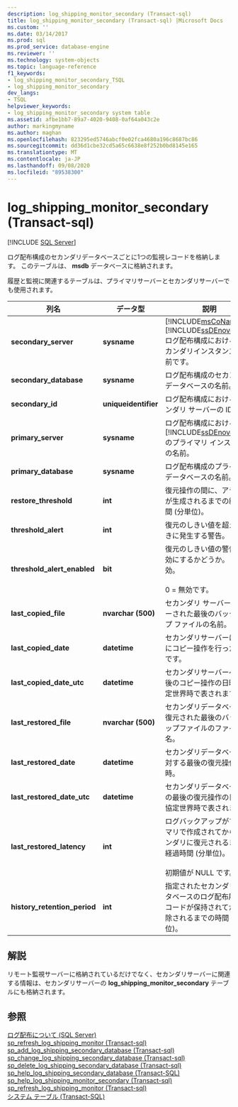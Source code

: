 ```yaml
---
description: log_shipping_monitor_secondary (Transact-sql)
title: log_shipping_monitor_secondary (Transact-sql) |Microsoft Docs
ms.custom: ''
ms.date: 03/14/2017
ms.prod: sql
ms.prod_service: database-engine
ms.reviewer: ''
ms.technology: system-objects
ms.topic: language-reference
f1_keywords:
- log_shipping_monitor_secondary_TSQL
- log_shipping_monitor_secondary
dev_langs:
- TSQL
helpviewer_keywords:
- log_shipping_monitor_secondary system table
ms.assetid: afbe1bb7-89a7-4020-9408-0af64a043c2e
author: markingmyname
ms.author: maghan
ms.openlocfilehash: 823295ed5746abcf0e02fca4680a196c8687bc86
ms.sourcegitcommit: dd36d1cbe32cd5a65c6638e8f252b0bd8145e165
ms.translationtype: MT
ms.contentlocale: ja-JP
ms.lasthandoff: 09/08/2020
ms.locfileid: "89538300"
---
```

# <a name="log_shipping_monitor_secondary-transact-sql"></a>log_shipping_monitor_secondary (Transact-sql)
[!INCLUDE [SQL Server](../../includes/applies-to-version/sqlserver.md)]

  ログ配布構成のセカンダリデータベースごとに1つの監視レコードを格納します。 このテーブルは、 **msdb** データベースに格納されます。  
  
 履歴と監視に関連するテーブルは、プライマリサーバーとセカンダリサーバーでも使用されます。  
  
|列名|データ型|説明|  
|-----------------|---------------|-----------------|  
|**secondary_server**|**sysname**|[!INCLUDE[msCoName](../../includes/msconame-md.md)] [!INCLUDE[ssDEnoversion](../../includes/ssdenoversion-md.md)] ログ配布構成におけるのセカンダリインスタンスの名前です。|  
|**secondary_database**|**sysname**|ログ配布構成のセカンダリデータベースの名前。|  
|**secondary_id**|**uniqueidentifier**|ログ配布構成におけるセカンダリ サーバーの ID。|  
|**primary_server**|**sysname**|ログ配布構成における [!INCLUDE[ssDEnoversion](../../includes/ssdenoversion-md.md)]のプライマリ インスタンスの名前。|  
|**primary_database**|**sysname**|ログ配布構成のプライマリデータベースの名前。|  
|**restore_threshold**|**int**|復元操作の間に、アラートが生成されるまでの経過時間 (分単位)。|  
|**threshold_alert**|**int**|復元のしきい値を超えたときに発生する警告。|  
|**threshold_alert_enabled**|**bit**|復元のしきい値の警告を有効にするかどうか。 1 = 有効。<br /><br /> 0 = 無効です。|  
|**last_copied_file**|**nvarchar (500)**|セカンダリ サーバーにコピーされた最後のバックアップ ファイルの名前。|  
|**last_copied_date**|**datetime**|セカンダリサーバーに最後にコピー操作を行った日時です。|  
|**last_copied_date_utc**|**datetime**|セカンダリサーバーへの最後のコピー操作の日時。協定世界時で表されます。|  
|**last_restored_file**|**nvarchar (500)**|セカンダリデータベースに復元された最後のバックアップファイルのファイル名。|  
|**last_restored_date**|**datetime**|セカンダリデータベースに対する最後の復元操作の日時。|  
|**last_restored_date_utc**|**datetime**|セカンダリデータベースでの最後の復元操作の日時。協定世界時で表されます。|  
|**last_restored_latency**|**int**|ログバックアップがプライマリで作成されてからセカンダリに復元されるまでの経過時間 (分単位)。<br /><br /> 初期値が NULL です。|  
|**history_retention_period**|**int**|指定されたセカンダリデータベースのログ配布履歴レコードが保持されてから削除されるまでの時間 (分単位)。|  
  
## <a name="remarks"></a>解説  
 リモート監視サーバーに格納されているだけでなく、セカンダリサーバーに関連する情報は、セカンダリサーバーの **log_shipping_monitor_secondary** テーブルにも格納されます。  
  
## <a name="see-also"></a>参照  
 [ログ配布について &#40;SQL Server&#41;](../../database-engine/log-shipping/about-log-shipping-sql-server.md)   
 [sp_refresh_log_shipping_monitor &#40;Transact-sql&#41;](../../relational-databases/system-stored-procedures/sp-refresh-log-shipping-monitor-transact-sql.md)   
 [sp_add_log_shipping_secondary_database &#40;Transact-sql&#41;](../../relational-databases/system-stored-procedures/sp-add-log-shipping-secondary-database-transact-sql.md)   
 [sp_change_log_shipping_secondary_database &#40;Transact-sql&#41;](../../relational-databases/system-stored-procedures/sp-change-log-shipping-secondary-database-transact-sql.md)   
 [sp_delete_log_shipping_secondary_database &#40;Transact-sql&#41;](../../relational-databases/system-stored-procedures/sp-delete-log-shipping-secondary-database-transact-sql.md)   
 [sp_help_log_shipping_secondary_database &#40;Transact-SQL&#41;](../../relational-databases/system-stored-procedures/sp-help-log-shipping-secondary-database-transact-sql.md)   
 [sp_help_log_shipping_monitor_secondary &#40;Transact-sql&#41;](../../relational-databases/system-stored-procedures/sp-help-log-shipping-monitor-secondary-transact-sql.md)   
 [sp_refresh_log_shipping_monitor &#40;Transact-sql&#41;](../../relational-databases/system-stored-procedures/sp-refresh-log-shipping-monitor-transact-sql.md)   
 [システム テーブル &#40;Transact-SQL&#41;](../../relational-databases/system-tables/system-tables-transact-sql.md)  
  
  

